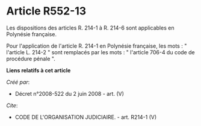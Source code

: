 # Article R552-13

Les dispositions des articles R. 214-1 à R. 214-6 sont applicables en Polynésie française.

Pour l'application de l'article R. 214-1 en Polynésie française, les mots : " l'article L. 214-2 " sont remplacés par les
mots : " l'article 706-4 du code de procédure pénale ".

**Liens relatifs à cet article**

_Créé par_:

  - Décret n°2008-522 du 2 juin 2008 - art. (V)

_Cite_:

  - CODE DE L'ORGANISATION JUDICIAIRE. - art. R214-1 (V)
